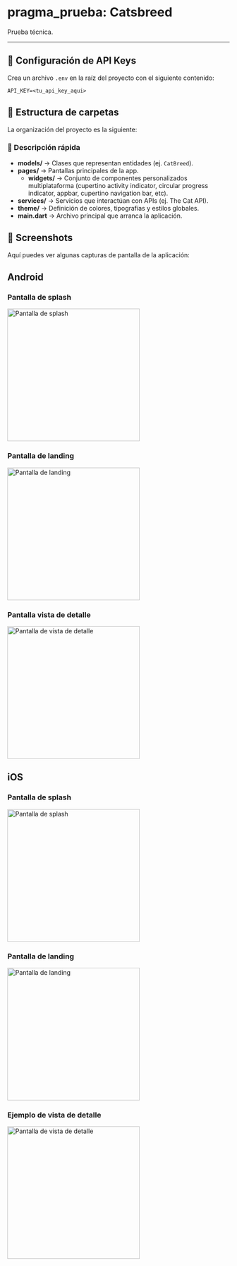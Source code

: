# pragma_prueba: Catsbreed

Prueba técnica.


---

## 🔑 Configuración de API Keys

Crea un archivo `.env` en la raíz del proyecto con el siguiente contenido:

```env
API_KEY=<tu_api_key_aqui>
```


## 📂 Estructura de carpetas

La organización del proyecto es la siguiente:


### 📝 Descripción rápida

- **models/** → Clases que representan entidades (ej. `CatBreed`).  
- **pages/** → Pantallas principales de la app.  
  - **widgets/** → Conjunto de componentes personalizados multiplataforma (cupertino activity indicator, circular progress indicator, appbar, cupertino navigation bar, etc).  
- **services/** → Servicios que interactúan con APIs (ej. The Cat API).  
- **theme/** → Definición de colores, tipografías y estilos globales.  
- **main.dart** → Archivo principal que arranca la aplicación.  
 


## 📸 Screenshots

Aquí puedes ver algunas capturas de pantalla de la aplicación:


## Android
### Pantalla de splash
<img src="assets/screenshots/splash.jpg" alt="Pantalla de splash" width="300"/>

### Pantalla de landing
<img src="assets/screenshots/landing.jpg" alt="Pantalla de landing" width="300"/>

### Pantalla vista de detalle
<img src="assets/screenshots/detail.jpg" alt="Pantalla de vista de detalle" width="300"/>


## iOS
### Pantalla de splash
<img src="assets/screenshots/splash_ios.PNG" alt="Pantalla de splash" width="300"/>

### Pantalla de landing
<img src="assets/screenshots/landing_ios.png" alt="Pantalla de landing" width="300"/>

### Ejemplo de vista de detalle
<img src="assets/screenshots/detail_ios.png" alt="Pantalla de vista de detalle" width="300"/>